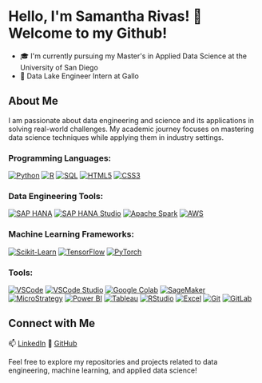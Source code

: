 # Hello, I'm Samantha Rivas! 👋  Welcome to my Github! 

- 🎓 I'm currently pursuing my Master's in Applied Data Science at the University of San Diego
- 🍷 Data Lake Engineer Intern at Gallo

## About Me

I am passionate about data engineering and science and its applications in solving real-world challenges. My academic journey focuses on mastering data science techniques while applying them in industry settings.

### Programming Languages:
[![Python](https://img.shields.io/badge/Python-3776AB?style=for-the-badge&logo=python&logoColor=white)](https://www.python.org/)
[![R](https://img.shields.io/badge/R-276DC3?style=for-the-badge&logo=r&logoColor=white)](https://www.r-project.org/)
[![SQL](https://img.shields.io/badge/SQL-4479A1?style=for-the-badge&logo=postgresql&logoColor=white)](https://www.postgresql.org/)
[![HTML5](https://img.shields.io/badge/HTML5-E34F26?style=for-the-badge&logo=html5&logoColor=white)](https://developer.mozilla.org/en-US/docs/Web/HTML)
[![CSS3](https://img.shields.io/badge/CSS3-1572B6?style=for-the-badge&logo=css3&logoColor=white)](https://developer.mozilla.org/en-US/docs/Web/CSS)

### Data Engineering Tools:
[![SAP HANA](https://img.shields.io/badge/SAP%20HANA-0B76A8?style=for-the-badge&logo=sap&logoColor=white)](https://www.sap.com/products/hana.html)
[![SAP HANA Studio](https://img.shields.io/badge/SAP%20HANA%20Studio-0B76A8?style=for-the-badge&logo=sap&logoColor=white)](https://help.sap.com/viewer/0eec0d68141541d1b07893a39944924e/2.0.04/en-US/4aaf27f8f81344b4b555fc57308f6d9e.html)
[![Apache Spark](https://img.shields.io/badge/Apache%20Spark-E25A1C?style=for-the-badge&logo=apache-spark&logoColor=white)](https://spark.apache.org/)
[![AWS](https://img.shields.io/badge/AWS-232F3E?style=for-the-badge&logo=amazon-aws&logoColor=white)](https://aws.amazon.com/)

### Machine Learning Frameworks:
[![Scikit-Learn](https://img.shields.io/badge/Scikit%20Learn-F7931E?style=for-the-badge&logo=scikit-learn&logoColor=white)](https://scikit-learn.org/)
[![TensorFlow](https://img.shields.io/badge/TensorFlow-FF6F00?style=for-the-badge&logo=tensorflow&logoColor=white)](https://www.tensorflow.org/)
[![PyTorch](https://img.shields.io/badge/PyTorch-EE4C2C?style=for-the-badge&logo=pytorch&logoColor=white)](https://pytorch.org/)

### Tools:
[![VSCode](https://img.shields.io/badge/VSCode-007ACC?style=for-the-badge&logo=visual-studio-code&logoColor=white)](https://code.visualstudio.com/)
[![VSCode Studio](https://img.shields.io/badge/VSCode%20Studio-007ACC?style=for-the-badge&logo=visual-studio-code&logoColor=white)](https://code.visualstudio.com/)
[![Google Colab](https://img.shields.io/badge/Google%20Colab-F9AB00?style=for-the-badge&logo=google-colab&logoColor=white)](https://colab.research.google.com/)
[![SageMaker](https://img.shields.io/badge/SageMaker-232F3E?style=for-the-badge&logo=amazon-aws&logoColor=white)](https://aws.amazon.com/sagemaker/)
[![MicroStrategy](https://img.shields.io/badge/MicroStrategy-666666?style=for-the-badge&logo=microstrategy&logoColor=white)](https://www.microstrategy.com/)
[![Power BI](https://img.shields.io/badge/Power%20BI-F2C811?style=for-the-badge&logo=powerbi&logoColor=white)](https://powerbi.microsoft.com/)
[![Tableau](https://img.shields.io/badge/Tableau-E97627?style=for-the-badge&logo=tableau&logoColor=white)](https://www.tableau.com/)
[![RStudio](https://img.shields.io/badge/RStudio-75AADB?style=for-the-badge&logo=rstudio&logoColor=white)](https://www.rstudio.com/)
[![Excel](https://img.shields.io/badge/Excel-217346?style=for-the-badge&logo=microsoft-excel&logoColor=white)](https://www.microsoft.com/en-us/microsoft-365/excel)
[![Git](https://img.shields.io/badge/Git-F05032?style=for-the-badge&logo=git&logoColor=white)](https://git-scm.com/)
[![GitLab](https://img.shields.io/badge/GitLab-FCA121?style=for-the-badge&logo=gitlab&logoColor=white)](https://about.gitlab.com/)



## Connect with Me

📫 [LinkedIn](https://linkedin.com/in/www.linkedin.com/in/samanthabrivas)
💼 [GitHub](https://github.com/samantharivas)

Feel free to explore my repositories and projects related to data engineering, machine learning, and applied data science!

